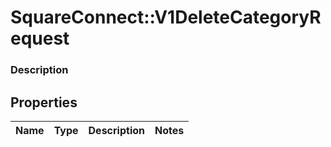 # SquareConnect::V1DeleteCategoryRequest

### Description



## Properties
Name | Type | Description | Notes
------------ | ------------- | ------------- | -------------


